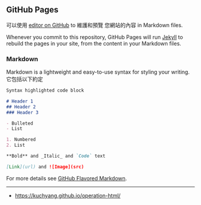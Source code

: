 ## GitHub Pages

可以使用 [editor on GitHub](https://github.com/kuchyang/operation-html/edit/gh-pages/index.md) to 維護和預覽 您網站的內容 in Markdown files.

Whenever you commit to this repository, GitHub Pages will run [Jekyll](https://jekyllrb.com/) to rebuild the pages in your site, from the content in your Markdown files.

### Markdown

Markdown is a lightweight and easy-to-use syntax for styling your writing.   
它包括以下約定

```markdown
Syntax highlighted code block

# Header 1
## Header 2
### Header 3

- Bulleted
- List

1. Numbered
2. List

**Bold** and _Italic_ and `Code` text

[Link](url) and ![Image](src)
```

For more details see [GitHub Flavored Markdown](https://guides.github.com/features/mastering-markdown/).


***
+ https://kuchyang.github.io/operation-html/
